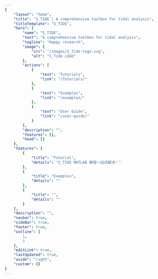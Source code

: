 ```yaml
---
{
    "layout": "home",
    "title": "S_TIDE | A comprehensive toolbox for tidal analysis",
    "titleTemplate": "S_TIDE",
    "hero": {
        "name": "S_TIDE",
        "text": "A comprehensive toolbox for tidal analysis",
        "tagline": "Happy research",
        "image": {
            "src": "/images/S_Tide-logo.svg",
            "alt": "S_Tide LOGO"
        },
        "actions": [
            {
                "text": "Tutorials",
                "link": "/Tutorials/"
            },
            {
                "text": "Examples",
                "link": "/examples/"
            },
            {
                "text": "User Guide",
                "link": "/user-guide/"
            }
        ],
        "description": "",
        "features": [],
        "head": []
    },
    "features": [
        {
            "title": "Tutorial",
            "details": "S_TIDE MATLAB 教程一站式解决！"
        },
        {
            "title": "Examples",
            "details": ""
        },
        {
            "title": "",
            "details": ""
        }
    ],
    "description": "",
    "navbar": true,
    "sideBar": true,
    "footer": true,
    "outline": [
        1,
        3
    ],
    "editLink": true,
    "lastUpdated": true,
    "aside": "right",
    "custom": {}
}
---
```




